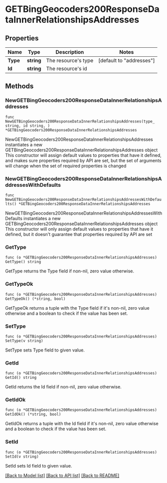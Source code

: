 # GETBingGeocoders200ResponseDataInnerRelationshipsAddresses

## Properties

Name | Type | Description | Notes
------------ | ------------- | ------------- | -------------
**Type** | **string** | The resource&#39;s type | [default to "addresses"]
**Id** | **string** | The resource&#39;s id | 

## Methods

### NewGETBingGeocoders200ResponseDataInnerRelationshipsAddresses

`func NewGETBingGeocoders200ResponseDataInnerRelationshipsAddresses(type_ string, id string, ) *GETBingGeocoders200ResponseDataInnerRelationshipsAddresses`

NewGETBingGeocoders200ResponseDataInnerRelationshipsAddresses instantiates a new GETBingGeocoders200ResponseDataInnerRelationshipsAddresses object
This constructor will assign default values to properties that have it defined,
and makes sure properties required by API are set, but the set of arguments
will change when the set of required properties is changed

### NewGETBingGeocoders200ResponseDataInnerRelationshipsAddressesWithDefaults

`func NewGETBingGeocoders200ResponseDataInnerRelationshipsAddressesWithDefaults() *GETBingGeocoders200ResponseDataInnerRelationshipsAddresses`

NewGETBingGeocoders200ResponseDataInnerRelationshipsAddressesWithDefaults instantiates a new GETBingGeocoders200ResponseDataInnerRelationshipsAddresses object
This constructor will only assign default values to properties that have it defined,
but it doesn't guarantee that properties required by API are set

### GetType

`func (o *GETBingGeocoders200ResponseDataInnerRelationshipsAddresses) GetType() string`

GetType returns the Type field if non-nil, zero value otherwise.

### GetTypeOk

`func (o *GETBingGeocoders200ResponseDataInnerRelationshipsAddresses) GetTypeOk() (*string, bool)`

GetTypeOk returns a tuple with the Type field if it's non-nil, zero value otherwise
and a boolean to check if the value has been set.

### SetType

`func (o *GETBingGeocoders200ResponseDataInnerRelationshipsAddresses) SetType(v string)`

SetType sets Type field to given value.


### GetId

`func (o *GETBingGeocoders200ResponseDataInnerRelationshipsAddresses) GetId() string`

GetId returns the Id field if non-nil, zero value otherwise.

### GetIdOk

`func (o *GETBingGeocoders200ResponseDataInnerRelationshipsAddresses) GetIdOk() (*string, bool)`

GetIdOk returns a tuple with the Id field if it's non-nil, zero value otherwise
and a boolean to check if the value has been set.

### SetId

`func (o *GETBingGeocoders200ResponseDataInnerRelationshipsAddresses) SetId(v string)`

SetId sets Id field to given value.



[[Back to Model list]](../README.md#documentation-for-models) [[Back to API list]](../README.md#documentation-for-api-endpoints) [[Back to README]](../README.md)


